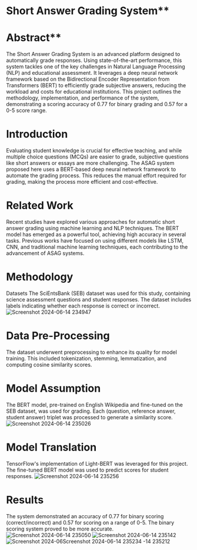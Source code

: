 # Short Answer Grading System**
# Abstract**
The Short Answer Grading System is an advanced platform designed to automatically grade responses. Using state-of-the-art performance, this system tackles one of the key challenges in Natural Language Processing (NLP) and educational assessment. It leverages a deep neural network framework based on the Bidirectional Encoder Representation from Transformers (BERT) to efficiently grade subjective answers, reducing the workload and costs for educational institutions. This project outlines the methodology, implementation, and performance of the system, demonstrating a scoring accuracy of 0.77 for binary grading and 0.57 for a 0-5 score range.

#  Introduction
Evaluating student knowledge is crucial for effective teaching, and while multiple choice questions (MCQs) are easier to grade, subjective questions like short answers or essays are more challenging. The ASAG system proposed here uses a BERT-based deep neural network framework to automate the grading process. This reduces the manual effort required for grading, making the process more efficient and cost-effective.

# Related Work
Recent studies have explored various approaches for automatic short answer grading using machine learning and NLP techniques. The BERT model has emerged as a powerful tool, achieving high accuracy in several tasks. Previous works have focused on using different models like LSTM, CNN, and traditional machine learning techniques, each contributing to the advancement of ASAG systems.

# Methodology
Datasets
The SciEntsBank (SEB) dataset was used for this study, containing science assessment questions and student responses. The dataset includes labels indicating whether each response is correct or incorrect.
![Screenshot 2024-06-14 234947](https://github.com/eshaagrawal1/Short-Answer-Grading-Tool/assets/90109712/a3c63d19-0e41-40d3-ba41-a7b52ef1bacb)


# Data Pre-Processing
The dataset underwent preprocessing to enhance its quality for model training. This included tokenization, stemming, lemmatization, and computing cosine similarity scores.

# Model Assumption
The BERT model, pre-trained on English Wikipedia and fine-tuned on the SEB dataset, was used for grading. Each (question, reference answer, student answer) triplet was processed to generate a similarity score.
![Screenshot 2024-06-14 235026](https://github.com/eshaagrawal1/Short-Answer-Grading-Tool/assets/90109712/b34a9df1-574a-48f8-8512-924c3ce183be)

# Model Translation
TensorFlow's implementation of Light-BERT was leveraged for this project. The fine-tuned BERT model was used to predict scores for student responses.
![Screenshot 2024-06-14 235256](https://github.com/eshaagrawal1/Short-Answer-Grading-Tool/assets/90109712/6f5d9c68-8ad0-41cf-a8ce-ced379247d39)

# Results
The system demonstrated an accuracy of 0.77 for binary scoring (correct/incorrect) and 0.57 for scoring on a range of 0-5. The binary scoring system proved to be more accurate.
![Screenshot 2024-06-14 235050](https://github.com/eshaagrawal1/Short-Answer-Grading-Tool/assets/90109712/ce7f918f-e7ce-494c-970d-babe7f6dc811)
![Screenshot 2024-06-14 235142](https://github.com/eshaagrawal1/Short-Answer-Grading-Tool/assets/90109712/5601035a-d978-48e2-8144-c8360095ca63)
![Screenshot 2024-06![Screenshot 2024-06-14 235234](https://github.com/eshaagrawal1/Short-Answer-Grading-Tool/assets/90109712/ab0ed14a-902d-4de2-b7d1-f04c9d7396ea)
-14 235212](https://github.com/eshaagrawal1/Short-Answer-Grading-Tool/assets/90109712/63f6f97f-faba-49f5-86db-e718197472eb)

